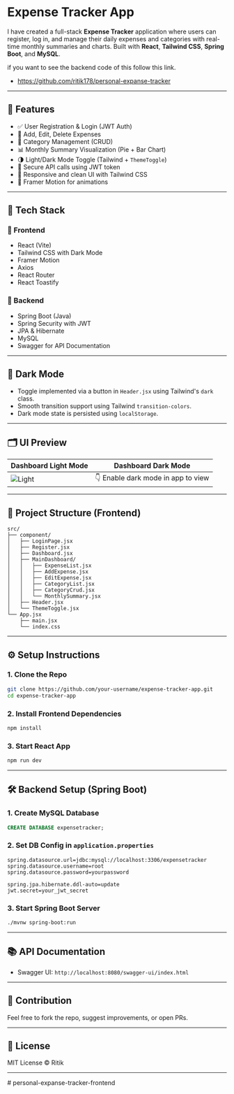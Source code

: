 #  Expense Tracker App

I have created a full-stack **Expense Tracker** application where users can register, log in, and manage their daily expenses and categories with real-time monthly summaries and charts. Built with **React**, **Tailwind CSS**, **Spring Boot**, and **MySQL**.

if you want to see the backend code of this follow this link.
* https://github.com/ritik178/personal-expanse-tracker

---

## 🚀 Features

* ✅ User Registration & Login (JWT Auth)
* 📂 Add, Edit, Delete Expenses
* 📒 Category Management (CRUD)
* 📊 Monthly Summary Visualization (Pie + Bar Chart)
* 🌗 Light/Dark Mode Toggle (Tailwind + `ThemeToggle`)
* 🔐 Secure API calls using JWT token
* 💅 Responsive and clean UI with Tailwind CSS
* 🎨 Framer Motion for animations

---

## 🧰 Tech Stack

### 🔹 Frontend

* React (Vite)
* Tailwind CSS with Dark Mode
* Framer Motion
* Axios
* React Router
* React Toastify

### 🔸 Backend

* Spring Boot (Java)
* Spring Security with JWT
* JPA & Hibernate
* MySQL
* Swagger for API Documentation

---

## 🌙 Dark Mode

* Toggle implemented via a button in `Header.jsx` using Tailwind's `dark` class.
* Smooth transition support using Tailwind `transition-colors`.
* Dark mode state is persisted using `localStorage`.

---

## 🗂 UI Preview

| Dashboard Light Mode                | Dashboard Dark Mode                |
| ----------------------------------- | ---------------------------------- |
| ![Light](./Screenshot%20\(13\).png) | 👇 Enable dark mode in app to view |

---

## 📁 Project Structure (Frontend)

```
src/
├── component/
│   ├── LoginPage.jsx
│   ├── Register.jsx
│   ├── Dashboard.jsx
│   ├── MainDashboard/
│   │   ├── ExpenseList.jsx
│   │   ├── AddExpense.jsx
│   │   ├── EditExpense.jsx
│   │   ├── CategoryList.jsx
│   │   ├── CategoryCrud.jsx
│   │   └── MonthlySummary.jsx
│   ├── Header.jsx
│   └── ThemeToggle.jsx
└── App.jsx
    ├── main.jsx
    └── index.css
```

---

## ⚙️ Setup Instructions

### 1. Clone the Repo

```bash
git clone https://github.com/your-username/expense-tracker-app.git
cd expense-tracker-app
```

### 2. Install Frontend Dependencies

```bash
npm install
```

### 3. Start React App

```bash
npm run dev
```

---

## 🛠 Backend Setup (Spring Boot)

### 1. Create MySQL Database

```sql
CREATE DATABASE expensetracker;
```

### 2. Set DB Config in `application.properties`

```properties
spring.datasource.url=jdbc:mysql://localhost:3306/expensetracker
spring.datasource.username=root
spring.datasource.password=yourpassword

spring.jpa.hibernate.ddl-auto=update
jwt.secret=your_jwt_secret
```

### 3. Start Spring Boot Server

```bash
./mvnw spring-boot:run
```

---

## 📚 API Documentation

* Swagger UI: `http://localhost:8080/swagger-ui/index.html`

---

## 🙌 Contribution

Feel free to fork the repo, suggest improvements, or open PRs.

---

## 📃 License

MIT License © Ritik

---

#   p e r s o n a l - e x p a n s e - t r a c k e r - f r o n t e n d 
 
 